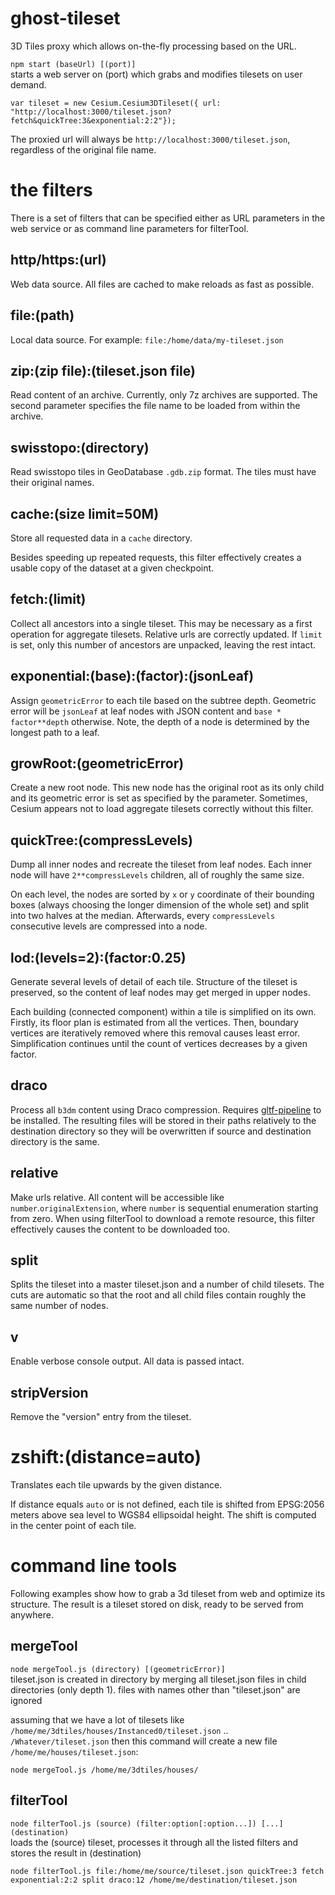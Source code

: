 # ghost-tileset

3D Tiles proxy which allows on-the-fly processing based on the URL.

`npm start (baseUrl) [(port)]` \
starts a web server on (port) which grabs and modifies tilesets on user demand.

```
var tileset = new Cesium.Cesium3DTileset({ url: "http://localhost:3000/tileset.json?fetch&quickTree:3&exponential:2:2"});
```

The proxied url will always be `http://localhost:3000/tileset.json`, regardless of the original file name.

# the filters

There is a set of filters that can be specified either as URL parameters in the web service or as command line parameters for filterTool.

## http/https:(url)

Web data source.
All files are cached to make reloads as fast as possible.

## file:(path)

Local data source.
For example: `file:/home/data/my-tileset.json`

## zip:(zip file):(tileset.json file)

Read content of an archive.
Currently, only 7z archives are supported.
The second parameter specifies the file name to be loaded from within the archive.

## swisstopo:(directory)

Read swisstopo tiles in GeoDatabase `.gdb.zip` format.
The tiles must have their original names.

## cache:(size limit=50M)

Store all requested data in a `cache` directory.

Besides speeding up repeated requests, this filter effectively creates a usable copy of the dataset at a given checkpoint.

## fetch:(limit)

Collect all ancestors into a single tileset.
This may be necessary as a first operation for aggregate tilesets.
Relative urls are correctly updated.
If `limit` is set, only this number of ancestors are unpacked, leaving the rest intact.

## exponential:(base):(factor):(jsonLeaf)

Assign `geometricError` to each tile based on the subtree depth.
Geometric error will be `jsonLeaf` at leaf nodes with JSON content and `base * factor**depth` otherwise.
Note, the depth of a node is determined by the longest path to a leaf.

## growRoot:(geometricError)

Create a new root node.
This new node has the original root as its only child and its geometric error is set as specified by the parameter.
Sometimes, Cesium appears not to load aggregate tilesets correctly without this filter.

## quickTree:(compressLevels)

Dump all inner nodes and recreate the tileset from leaf nodes.
Each inner node will have `2**compressLevels` children, all of roughly the same size.

On each level, the nodes are sorted by `x` or `y` coordinate of their bounding boxes (always choosing the longer dimension of the whole set) and split into two halves at the median.
Afterwards, every `compressLevels` consecutive levels are compressed into a node.

## lod:(levels=2):(factor:0.25)

Generate several levels of detail of each tile.
Structure of the tileset is preserved, so the content of leaf nodes may get merged in upper nodes.

Each building (connected component) within a tile is simplified on its own.
Firstly, its floor plan is estimated from all the vertices.
Then, boundary vertices are iteratively removed where this removal causes least error.
Simplification continues until the count of vertices decreases by a given factor.

## draco

Process all `b3dm` content using Draco compression.
Requires [gltf-pipeline](https://www.npmjs.com/package/gltf-pipeline) to be installed. The resulting files will be stored in their paths relatively to the destination directory so they will be overwritten if source and destination directory is the same.

## relative

Make urls relative.
All content will be accessible like `number`.`originalExtension`, where `number` is sequential enumeration starting from zero.
When using filterTool to download a remote resource, this filter effectively causes the content to be downloaded too.

## split

Splits the tileset into a master tileset.json and a number of child tilesets.
The cuts are automatic so that the root and all child files contain roughly the same number of nodes.


## v

Enable verbose console output.
All data is passed intact.

## stripVersion

Remove the "version" entry from the tileset.

# zshift:(distance=auto)

Translates each tile upwards by the given distance.

If distance equals `auto` or is not defined, each tile is shifted from EPSG:2056 meters above sea level to WGS84 ellipsoidal height.
The shift is computed in the center point of each tile.

# command line tools

Following examples show how to grab a 3d tileset from web and optimize its structure.
The result is a tileset stored on disk, ready to be served from anywhere.

## mergeTool

`node mergeTool.js (directory) [(geometricError)]` \
tileset.json is created in directory by merging all tileset.json files in child directories (only depth 1).
files with names other than "tileset.json" are ignored

assuming that we have a lot of tilesets like `/home/me/3dtiles/houses/Instanced0/tileset.json` .. `/Whatever/tileset.json`
then this command will create a new file `/home/me/houses/tileset.json`:
```
node mergeTool.js /home/me/3dtiles/houses/
```

## filterTool

`node filterTool.js (source) (filter:option[:option...]) [...] (destination)` \
loads the (source) tileset, processes it through all the listed filters and stores the result in (destination)

```
node filterTool.js file:/home/me/source/tileset.json quickTree:3 fetch exponential:2:2 split draco:12 /home/me/destination/tileset.json
```
